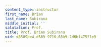 ```yaml
---
content_type: instructor
first_name: Brian
last_name: Subirana
middle_initial: ''
salutation: Prof.
title: Prof. Brian Subirana
uid: d8589be4-d589-9716-08b9-2d6bf47551e9
---
```

